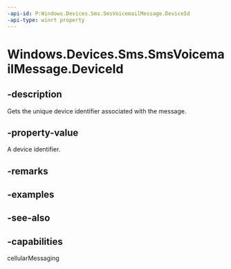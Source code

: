 ```yaml
---
-api-id: P:Windows.Devices.Sms.SmsVoicemailMessage.DeviceId
-api-type: winrt property
---
```


<!-- Property syntax
public string DeviceId { get; }
-->

# Windows.Devices.Sms.SmsVoicemailMessage.DeviceId

## -description
Gets the unique device identifier associated with the message.

## -property-value
A device identifier.

## -remarks

## -examples

## -see-also


## -capabilities
cellularMessaging